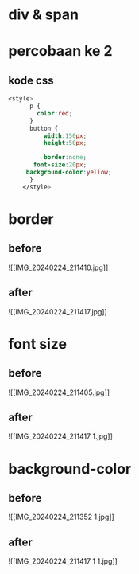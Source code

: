 # div & span
# percobaan ke 2
## kode css
```css
<style>
      p {
        color:red;
      }
      button {
          width:150px;
          height:50px;

          border:none;
       font-size:20px;
     background-color:yellow;
      }
    </style>
```
# border

## before
![[IMG_20240224_211410.jpg]]
## after
![[IMG_20240224_211417.jpg]]
# font size
## before
![[IMG_20240224_211405.jpg]]
## after
![[IMG_20240224_211417 1.jpg]]

# background-color
## before
![[IMG_20240224_211352 1.jpg]]
## after
![[IMG_20240224_211417 1 1.jpg]]


